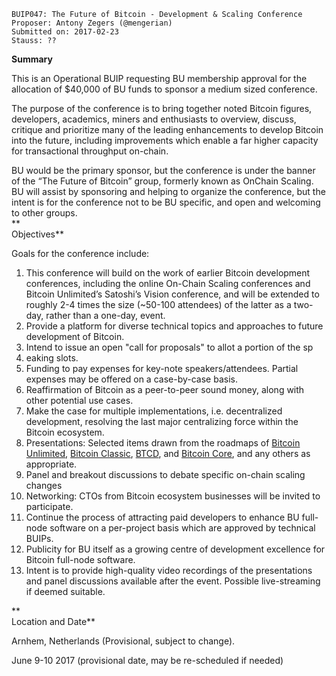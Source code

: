     BUIP047: The Future of Bitcoin - Development & Scaling Conference
    Proposer: Antony Zegers (@mengerian)
    Submitted on: 2017-02-23
    Stauss: ??

**Summary**  
  
This is an Operational BUIP requesting BU membership approval for the
allocation of $40,000 of BU funds to sponsor a medium sized
conference.  
  
The purpose of the conference is to bring together noted Bitcoin
figures, developers, academics, miners and enthusiasts to overview,
discuss, critique and prioritize many of the leading enhancements to
develop Bitcoin into the future, including improvements which enable a
far higher capacity for transactional throughput on-chain.  
  
BU would be the primary sponsor, but the conference is under the banner
of the “The Future of Bitcoin” group, formerly known as OnChain Scaling.
BU will assist by sponsoring and helping to organize the conference, but
the intent is for the conference not to be BU specific, and open and
welcoming to other groups.  
**  
Objectives**  
  
Goals for the conference include:

1.  This conference will build on the work of earlier Bitcoin
    development conferences, including the online On-Chain Scaling
    conferences and Bitcoin Unlimited’s Satoshi’s Vision conference, and
    will be extended to roughly 2-4 times the size (\~50-100 attendees)
    of the latter as a two-day, rather than a one-day, event.
2.  Provide a platform for diverse technical topics and approaches to
    future development of Bitcoin.
3.  Intend to issue an open "call for proposals" to allot a portion of
    the sp
4.  eaking slots.
5.  Funding to pay expenses for key-note speakers/attendees. Partial
    expenses may be offered on a case-by-case basis.
6.  Reaffirmation of Bitcoin as a peer-to-peer sound money, along with
    other potential use cases.
7.  Make the case for multiple implementations, i.e. decentralized
    development, resolving the last major centralizing force within the
    Bitcoin ecosystem.
8.  Presentations: Selected items drawn from the roadmaps of [Bitcoin
    Unlimited](https://bitco.in/forum/threads/bitcoin-unlimited-proposed-development-roadmap.1401/), [Bitcoin
    Classic](https://bitcoinclassic.com/roadmap.html), [BTCD](https://github.com/btcsuite/btcd),
    and [Bitcoin
    Core](https://bitcoin.org/en/bitcoin-core/capacity-increases), and
    any others as appropriate.
9.  Panel and breakout discussions to debate specific on-chain scaling
    changes
10. Networking: CTOs from Bitcoin ecosystem businesses will be invited
    to participate.
11. Continue the process of attracting paid developers to enhance BU
    full-node software on a per-project basis which are approved by
    technical BUIPs.
12. Publicity for BU itself as a growing centre of development
    excellence for Bitcoin full-node software.
13. Intent is to provide high-quality video recordings of the
    presentations and panel discussions available after the event.
    Possible live-streaming if deemed suitable.

**  
Location and Date**  
  
Arnhem, Netherlands (Provisional, subject to change).  
  
June 9-10 2017 (provisional date, may be re-scheduled if needed)
